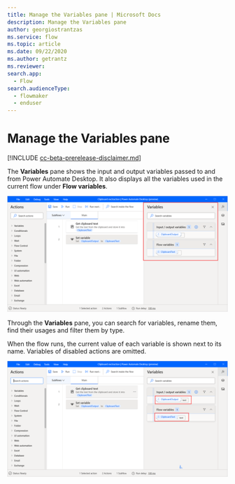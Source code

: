 ```yaml
---
title: Manage the Variables pane | Microsoft Docs
description: Manage the Variables pane
author: georgiostrantzas
ms.service: flow
ms.topic: article
ms.date: 09/22/2020
ms.author: getrantz
ms.reviewer:
search.app: 
  - Flow
search.audienceType: 
  - flowmaker
  - enduser
---
```


# Manage the Variables pane

[!INCLUDE [cc-beta-prerelease-disclaimer.md](../../includes/cc-beta-prerelease-disclaimer.md)]

The **Variables** pane shows the input and output variables passed to and from Power Automate Desktop. It also displays all the variables used in the current flow under **Flow variables**. 
<!--note from editor: We should not use bold on the name. -->

![The Variables pane.](media\variables-pane\variables-pane.png)

Through the **Variables** pane, you can search for variables, rename them, find their usages and filter them by type. 

When the flow runs, the current value of each variable is shown next to its name. Variables of disabled actions are omitted.

![The current variables' values displayed in the Variables pane.](media\variables-pane\variables-pane-run-values.png)
